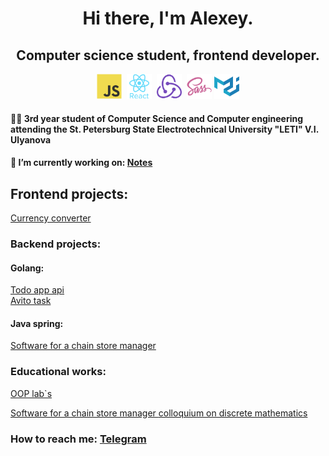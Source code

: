 <h1 align="center"> Hi there, I'm Alexey.</h1>

<h2 align="center"> Computer science student, frontend developer.</h2>
<div align="center">
<img src="https://github.com/devicons/devicon/blob/master/icons/javascript/javascript-original.svg" title="JavaScript" alt="JavaScript" width="40" height="40"/>&nbsp;
<img src="https://github.com/devicons/devicon/blob/master/icons/react/react-original-wordmark.svg" title="React" alt="React" width="40" height="40"/>&nbsp;
<img src="https://github.com/devicons/devicon/blob/master/icons/redux/redux-original.svg" title="Redux" alt="Redux " width="40" height="40"/>&nbsp;
<img src="https://github.com/devicons/devicon/blob/master/icons/sass/sass-original.svg" title="SASS" alt="SASS" width="40" height="40" />
<img src="https://github.com/devicons/devicon/blob/master/icons/materialui/materialui-original.svg" title="materialui" alt="materialui" width="40" height="40" />
</div>
<h4> 👨‍💻 3rd year student of Computer Science and Computer engineering attending the St. Petersburg State Electrotechnical University "LETI" V.I. Ulyanova </h4>
<h4> 🔭 I’m currently working on: <a href="https://github.com/No1ball/notes">Notes</a> </h4
<br/>
<h2>Frontend projects:</h2>
  <a href="https://github.com/No1ball/converterTask"> Currency converter</a>
  <br/>
 
<h3>Backend projects:</h3>
    <h4>Golang:</h4>
      <a href="https://github.com/No1ball/todoApp"> Todo app api</a>
      <br/>
      <a href="https://github.com/No1ball/testTask"> Avito task</a>
 
  <h4>Java spring:</h4>
    <a href="https://github.com/No1ball/SpringCoursWork"> Software for a chain store manager </a>
 
<h3>Educational works:</h3>
   <a href="https://github.com/No1ball/OOP-Labs"> OOP lab`s</a>
 
   <a href="https://github.com/No1ball/SpringCoursWork"> Software for a chain store manager </a>
   <a href="https://github.com/No1ball/algebra-clqm"> colloquium on discrete mathematics </a>
 
  <h3>How to reach me: <a href="https://t.me/No1ball"> Telegram</a></h3>
<!--
**No1ball/No1ball** is a ✨ _special_ ✨ repository because its `README.md` (this file) appears on your GitHub profile.

Here are some ideas to get you started:

- 🔭 I’m currently working on ...
- 🌱 I’m currently learning ...
- 👯 I’m looking to collaborate on ...
- 🤔 I’m looking for help with ...
- 💬 Ask me about ...
- 📫 How to reach me: ...
- 😄 Pronouns: ...
- ⚡ Fun fact: ...
-->
